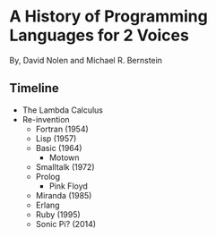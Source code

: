 # A History of Programming Languages for 2 Voices

By, David Nolen and Michael R. Bernstein

## Timeline

- The Lambda Calculus
- Re-invention
  - Fortran (1954)
  - Lisp (1957)
  - Basic (1964)
    - Motown
  - Smalltalk (1972)
  - Prolog
    - Pink Floyd
  - Miranda (1985)
  - Erlang
  - Ruby (1995)
  - Sonic Pi? (2014)
